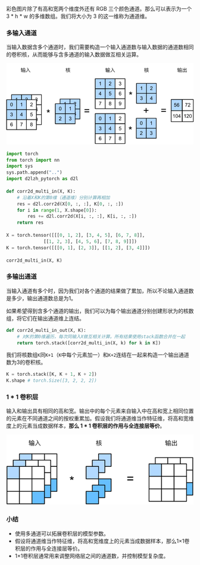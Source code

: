 彩色图片除了有高和宽两个维度外还有 RGB 三个颜色通道。那么可以表示为一个 3 * h * w 的多维数组。我们将大小为 3 的这一维称为通道维。

### 多输入通道

当输入数据含多个通道时，我们需要构造一个输入通道数与输入数据的通道数相同的卷积核，从而能够与含多通道的输入数据做互相关运算。

![img](../res/5.3_conv_multi_in.svg)

```python
import torch
from torch import nn
import sys
sys.path.append("..") 
import d2lzh_pytorch as d2l

def corr2d_multi_in(X, K):
    # 沿着X和K的第0维（通道维）分别计算再相加
    res = d2l.corr2d(X[0, :, :], K[0, :, :])
    for i in range(1, X.shape[0]):
        res += d2l.corr2d(X[i, :, :], K[i, :, :])
    return res

X = torch.tensor([[[0, 1, 2], [3, 4, 5], [6, 7, 8]],
              [[1, 2, 3], [4, 5, 6], [7, 8, 9]]])
K = torch.tensor([[[0, 1], [2, 3]], [[1, 2], [3, 4]]])

corr2d_multi_in(X, K)
```

### 多输出通道

当输入通道有多个时，因为我们对各个通道的结果做了累加，所以不论输入通道数是多少，输出通道数总是为1。

如果希望得到含多个通道的输出，我们可以为每个输出通道分别创建形状为的核数组，将它们在输出通道维上连结。

```python
def corr2d_multi_in_out(X, K):
    # 对K的第0维遍历，每次同输入X做互相关计算。所有结果使用stack函数合并在一起
    return torch.stack([corr2d_multi_in(X, k) for k in K])
```

我们将核数组`K`同`K+1`（`K`中每个元素加一）和`K+2`连结在一起来构造一个输出通道数为3的卷积核。

```python
K = torch.stack([K, K + 1, K + 2])
K.shape # torch.Size([3, 2, 2, 2])
```

###  1 * 1 卷积层

输入和输出具有相同的高和宽。输出中的每个元素来自输入中在高和宽上相同位置的元素在不同通道之间的按权重累加。假设我们将通道维当作特征维，将高和宽维度上的元素当成数据样本，**那么 1 * 1 卷积层的作用与全连接层等价**。

![img](../res/5.3_conv_1x1.svg)

### 小结

- 使用多通道可以拓展卷积层的模型参数。
- 假设将通道维当作特征维，将高和宽维度上的元素当成数据样本，那么1×1卷积层的作用与全连接层等价。
- 1×1卷积层通常用来调整网络层之间的通道数，并控制模型复杂度。
